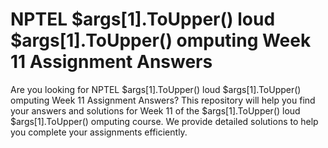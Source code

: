 # NPTEL  $args[1].ToUpper() loud $args[1].ToUpper() omputing Week 11 Assignment Answers

Are you looking for NPTEL  $args[1].ToUpper() loud $args[1].ToUpper() omputing Week 11 Assignment Answers? This repository will help you find your answers and solutions for Week 11 of the  $args[1].ToUpper() loud $args[1].ToUpper() omputing course. We provide detailed solutions to help you complete your assignments efficiently.